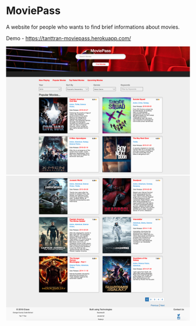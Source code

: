 # MoviePass
A website for people who wants to find brief informations about movies.

Demo - https://tanttran-moviepass.herokuapp.com/

<img src="public/image/moviescreen1.png">
<img src="public/image/moviescreen2.png">